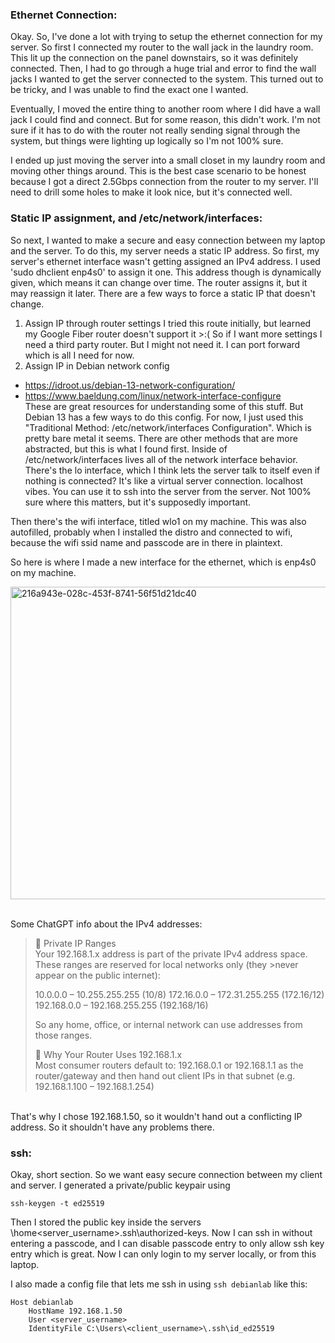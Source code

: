 <h3>Ethernet Connection:</h3>
<p>
Okay. So, I've done a lot with trying to setup the ethernet connection for my server.
So first I connected my router to the wall jack in the laundry room. This lit up the connection on the panel downstairs, so it was definitely connected. Then, I had to go through a huge trial and error to find the wall jacks I wanted to get the server connected to the system. This turned out to be tricky, and I was unable to find the exact one I wanted.

Eventually, I moved the entire thing to another room where I did have a wall jack I could find and connect. But for some reason, this didn't work. I'm not sure if it has to do with the router not really sending signal through the system, but things were lighting up logically so I'm not 100% sure.

I ended up just moving the server into a small closet in my laundry room and moving other things around. This is the best case scenario to be honest because I got a direct 2.5Gbps connection from the router to my server. I'll need to drill some holes to make it look nice, but it's connected well.
</p>

<h3>Static IP assignment, and /etc/network/interfaces:</h3>

So next, I wanted to make a secure and easy connection between my laptop and the server. To do this, my server needs a static IP address. So first, my server's ethernet interface wasn't getting assigned an IPv4 address. I used 'sudo dhclient enp4s0' to assign it one. This address though is dynamically given, which means it can change over time. The router assigns it, but it may reassign it later. There are a few ways to force a static IP that doesn't change.

1. Assign IP through router settings
  I tried this route initially, but learned my Google Fiber router doesn't support it >:( So if I want more settings I need a third party router. But I might not need it. I can port forward which is all I need for now.
2. Assign IP in Debian network config
- https://idroot.us/debian-13-network-configuration/ 
- https://www.baeldung.com/linux/network-interface-configure 
<br>These are great resources for understanding some of this stuff. But Debian 13 has a few ways to do this config.
For now, I just used this "Traditional Method: /etc/network/interfaces Configuration". Which is pretty bare metal it seems. There are other methods that are more abstracted, but this is what I found first. Inside of /etc/network/interfaces lives all of the network interface behavior. There's the lo interface, which I think lets the server talk to itself even if nothing is connected? It's like a virtual server connection. localhost vibes. You can use it to ssh into the server from the server. Not 100% sure where this matters, but it's supposedly important.

Then there's the wifi interface, titled wlo1 on my machine. This was also autofilled, probably when I installed the distro and connected to wifi, because the wifi ssid name and passcode are in there in plaintext.

So here is where I made a new interface for the ethernet, which is enp4s0 on my machine.

<img width="1500" height="500" alt="216a943e-028c-453f-8741-56f51d21dc40" src="https://github.com/user-attachments/assets/91012b9b-5379-45ce-a8e1-7a2d32ffd2ea" />


<br>Some ChatGPT info about the IPv4 addresses:
<br>
>🔹 Private IP Ranges<br>
>Your 192.168.1.x address is part of the private IPv4 address space. These ranges are reserved for local networks only (they >never appear on the public internet):
>
>10.0.0.0 – 10.255.255.255 (10/8)
>172.16.0.0 – 172.31.255.255 (172.16/12)
>192.168.0.0 – 192.168.255.255 (192.168/16)
>
>So any home, office, or internal network can use addresses from those ranges.
>
>🔹 Why Your Router Uses 192.168.1.x<br>
>Most consumer routers default to:
>192.168.0.1 or 192.168.1.1 as the router/gateway
>and then hand out client IPs in that subnet (e.g. 192.168.1.100 – 192.168.1.254)

<br>That's why I chose 192.168.1.50, so it wouldn't hand out a conflicting IP address. So it shouldn't have any problems there.



<h3>ssh:</h3>

Okay, short section. So we want easy secure connection between my client and server. I generated a private/public keypair using

`ssh-keygen -t ed25519`

Then I stored the public key inside the servers \home\<server_username>\.ssh\authorized-keys. Now I can ssh in without entering a passcode, and I can disable passcode entry to only allow ssh key entry which is great. Now I can only login to my server locally, or from this laptop.

I also made a config file that lets me ssh in using `ssh debianlab` like this:

```
Host debianlab
    HostName 192.168.1.50
    User <server_username>
    IdentityFile C:\Users\<client_username>\.ssh\id_ed25519
```
